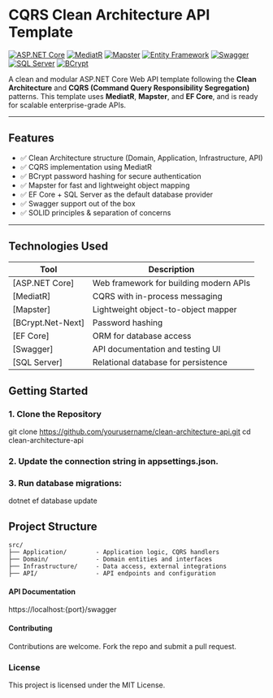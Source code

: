 
# CQRS Clean Architecture API Template

[![ASP.NET Core](https://img.shields.io/badge/ASP.NET_Core-5C2D91?style=for-the-badge&logo=dotnet&logoColor=white)](https://learn.microsoft.com/en-us/aspnet/core/)
[![MediatR](https://img.shields.io/badge/MediatR-003366?style=for-the-badge&logo=.net&logoColor=white)](https://github.com/jbogard/MediatR)
[![Mapster](https://img.shields.io/badge/Mapster-4B8BBE?style=for-the-badge&logo=mapbox&logoColor=white)](https://github.com/MapsterMapper/Mapster)
[![Entity Framework](https://img.shields.io/badge/EF_Core-512BD4?style=for-the-badge&logo=dotnet&logoColor=white)](https://learn.microsoft.com/en-us/ef/core/)
[![Swagger](https://img.shields.io/badge/Swagger-85EA2D?style=for-the-badge&logo=swagger&logoColor=black)](https://swagger.io/)
[![SQL Server](https://img.shields.io/badge/SQL_Server-CC2927?style=for-the-badge&logo=microsoftsqlserver&logoColor=white)](https://www.microsoft.com/en-us/sql-server/)
[![BCrypt](https://img.shields.io/badge/BCrypt.Net--Next-222222?style=for-the-badge&logo=lock&logoColor=white)](https://github.com/BcryptNet/bcrypt.net)

A clean and modular ASP.NET Core Web API template following the **Clean Architecture** and **CQRS (Command Query Responsibility Segregation)** patterns. This template uses **MediatR**, **Mapster**, and **EF Core**, and is ready for scalable enterprise-grade APIs.

---

## Features

- ✅ Clean Architecture structure (Domain, Application, Infrastructure, API)
- ✅ CQRS implementation using MediatR
- ✅ BCrypt password hashing for secure authentication
- ✅ Mapster for fast and lightweight object mapping
- ✅ EF Core + SQL Server as the default database provider
- ✅ Swagger support out of the box
- ✅ SOLID principles & separation of concerns

---

## Technologies Used

| Tool              | Description                                 |
|-------------------|---------------------------------------------|
| [ASP.NET Core]    | Web framework for building modern APIs      |
| [MediatR]         | CQRS with in-process messaging              |
| [Mapster]         | Lightweight object-to-object mapper         |
| [BCrypt.Net-Next] | Password hashing                            |
| [EF Core]         | ORM for database access                     |
| [Swagger]         | API documentation and testing UI            |
| [SQL Server]      | Relational database for persistence         |

## Getting Started

### 1. Clone the Repository
git clone https://github.com/yourusername/clean-architecture-api.git
cd clean-architecture-api

### 2. Update the connection string in appsettings.json.

### 3. Run database migrations:
dotnet ef database update

## Project Structure

```text
src/
├── Application/        - Application logic, CQRS handlers
├── Domain/             - Domain entities and interfaces
├── Infrastructure/     - Data access, external integrations
├── API/                - API endpoints and configuration
```

#### API Documentation
https://localhost:{port}/swagger

#### Contributing
Contributions are welcome. Fork the repo and submit a pull request.

### License
This project is licensed under the MIT License.
